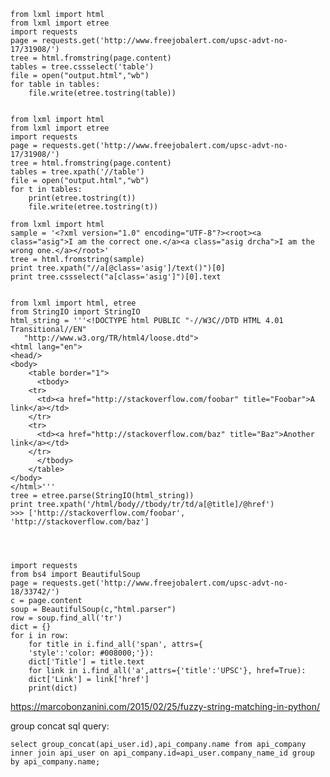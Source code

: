 	from lxml import html
	from lxml import etree
	import requests
	page = requests.get('http://www.freejobalert.com/upsc-advt-no-17/31908/')
	tree = html.fromstring(page.content)
	tables = tree.cssselect('table')
	file = open("output.html","wb") 
	for table in tables:
	    file.write(etree.tostring(table))


	from lxml import html
	from lxml import etree
	import requests
	page = requests.get('http://www.freejobalert.com/upsc-advt-no-17/31908/')
	tree = html.fromstring(page.content)
	tables = tree.xpath('//table')
	file = open("output.html","wb") 
	for t in tables:
		print(etree.tostring(t))
		file.write(etree.tostring(t))

	from lxml import html
	sample = '<?xml version="1.0" encoding="UTF-8"?><root><a class="asig">I am the correct one.</a><a class="asig drcha">I am the wrong one.</a></root>'
	tree = html.fromstring(sample)
	print tree.xpath("//a[@class='asig']/text()")[0]
	print tree.cssselect("a[class='asig']")[0].text
	

	from lxml import html, etree
	from StringIO import StringIO
	html_string = '''<!DOCTYPE html PUBLIC "-//W3C//DTD HTML 4.01 Transitional//EN"
	   "http://www.w3.org/TR/html4/loose.dtd">
	<html lang="en">
	<head/>
	<body>
	    <table border="1">
	      <tbody>
		<tr>
		  <td><a href="http://stackoverflow.com/foobar" title="Foobar">A link</a></td>
		</tr>
		<tr>
		  <td><a href="http://stackoverflow.com/baz" title="Baz">Another link</a></td>
		</tr>
	      </tbody>
	    </table>
	</body>
	</html>'''
	tree = etree.parse(StringIO(html_string))
	print tree.xpath('/html/body//tbody/tr/td/a[@title]/@href')
	>>> ['http://stackoverflow.com/foobar', 'http://stackoverflow.com/baz']




	import requests
	from bs4 import BeautifulSoup
	page = requests.get('http://www.freejobalert.com/upsc-advt-no-18/33742/')
	c = page.content
	soup = BeautifulSoup(c,"html.parser")
	row = soup.find_all('tr')
	dict = {}
	for i in row:
	    for title in i.find_all('span', attrs={
		'style':'color: #008000;'}):
		dict['Title'] = title.text
	    for link in i.find_all('a',attrs={'title':'UPSC'}, href=True):
		dict['Link'] = link['href']
		print(dict)




https://marcobonzanini.com/2015/02/25/fuzzy-string-matching-in-python/











group concat sql query:

	select group_concat(api_user.id),api_company.name from api_company inner join api_user on api_company.id=api_user.company_name_id group by api_company.name;
